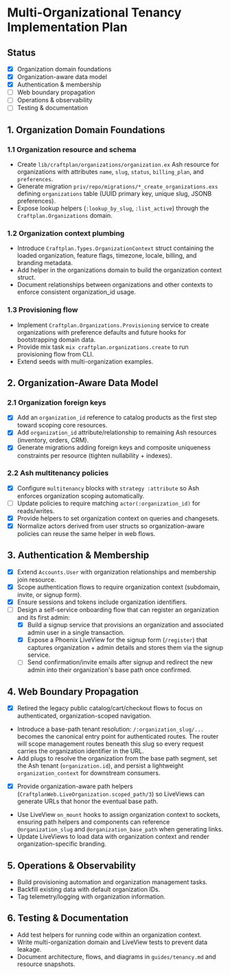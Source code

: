 # Multi-Organizational Tenancy Implementation Plan

## Status
- [x] Organization domain foundations
- [x] Organization-aware data model
- [x] Authentication & membership
- [ ] Web boundary propagation
- [ ] Operations & observability
- [ ] Testing & documentation

## 1. Organization Domain Foundations

### 1.1 Organization resource and schema
- Create `lib/craftplan/organizations/organization.ex` Ash resource for organizations with attributes `name`, `slug`, `status`, `billing_plan`, and `preferences`.
- Generate migration `priv/repo/migrations/*_create_organizations.exs` defining `organizations` table (UUID primary key, unique slug, JSONB preferences).
- Expose lookup helpers (`:lookup_by_slug`, `:list_active`) through the `Craftplan.Organizations` domain.

### 1.2 Organization context plumbing
- Introduce `Craftplan.Types.OrganizationContext` struct containing the loaded organization, feature flags, timezone, locale, billing, and branding metadata.
- Add helper in the organizations domain to build the organization context struct.
- Document relationships between organizations and other contexts to enforce consistent organization_id usage.

### 1.3 Provisioning flow
- Implement `Craftplan.Organizations.Provisioning` service to create organizations with preference defaults and future hooks for bootstrapping domain data.
- Provide mix task `mix craftplan.organizations.create` to run provisioning flow from CLI.
- Extend seeds with multi-organization examples.

## 2. Organization-Aware Data Model

### 2.1 Organization foreign keys
- [x] Add an `organization_id` reference to catalog products as the first step toward scoping core resources.
- [x] Add `organization_id` attribute/relationship to remaining Ash resources (inventory, orders, CRM).
- [x] Generate migrations adding foreign keys and composite uniqueness constraints per resource (tighten nullability + indexes).

### 2.2 Ash multitenancy policies
- [x] Configure `multitenancy` blocks with `strategy :attribute` so Ash enforces organization scoping automatically.
- [ ] Update policies to require matching `actor(:organization_id)` for reads/writes.
- [x] Provide helpers to set organization context on queries and changesets.
- [x] Normalize actors derived from user structs so organization-aware policies can reuse the same helper in web flows.

## 3. Authentication & Membership

- [x] Extend `Accounts.User` with organization relationships and membership join resource.
- [x] Scope authentication flows to require organization context (subdomain, invite, or signup form).
- [x] Ensure sessions and tokens include organization identifiers.
- [ ] Design a self-service onboarding flow that can register an organization and its first admin:
  - [x] Build a signup service that provisions an organization and associated admin user in a single transaction.
  - [x] Expose a Phoenix LiveView for the signup form (`/register`) that captures organization + admin details and stores them via the signup service.
  - [ ] Send confirmation/invite emails after signup and redirect the new admin into their organization's base path once confirmed.

## 4. Web Boundary Propagation

- [x] Retired the legacy public catalog/cart/checkout flows to focus on authenticated, organization-scoped navigation.
- Introduce a base-path tenant resolution: `/:organization_slug/...` becomes the canonical entry point for authenticated routes. The router will scope management routes beneath this slug so every request carries the organization identifier in the URL.
- Add plugs to resolve the organization from the base path segment, set the Ash tenant (`organization.id`), and persist a lightweight `organization_context` for downstream consumers.
- [x] Provide organization-aware path helpers (`CraftplanWeb.LiveOrganization.scoped_path/3`) so LiveViews can generate URLs that honor the eventual base path.
- Use LiveView `on_mount` hooks to assign organization context to sockets, ensuring path helpers and components can reference `@organization_slug` and `@organization_base_path` when generating links.
- Update LiveViews to load data with organization context and render organization-specific branding.

## 5. Operations & Observability

- Build provisioning automation and organization management tasks.
- Backfill existing data with default organization IDs.
- Tag telemetry/logging with organization information.

## 6. Testing & Documentation

- Add test helpers for running code within an organization context.
- Write multi-organization domain and LiveView tests to prevent data leakage.
- Document architecture, flows, and diagrams in `guides/tenancy.md` and resource snapshots.

